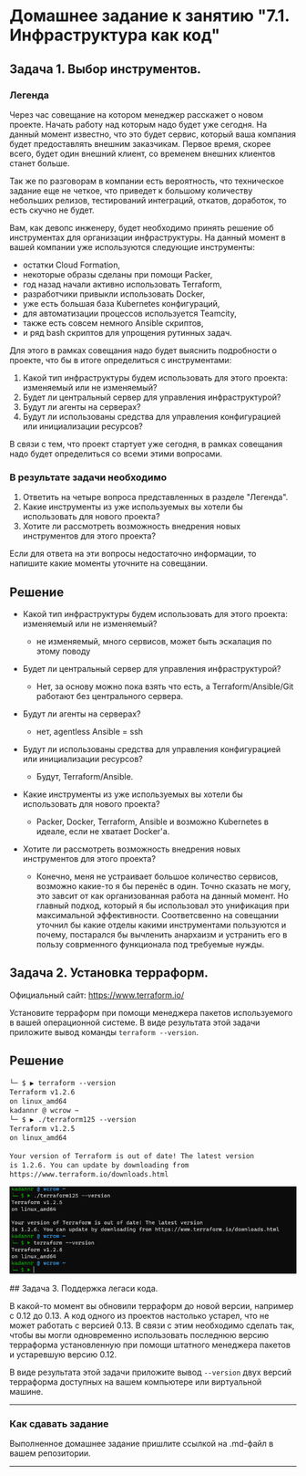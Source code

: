# Домашнее задание к занятию "7.1. Инфраструктура как код"

## Задача 1. Выбор инструментов. 
 
### Легенда
 
Через час совещание на котором менеджер расскажет о новом проекте. Начать работу над которым надо 
будет уже сегодня. 
На данный момент известно, что это будет сервис, который ваша компания будет предоставлять внешним заказчикам.
Первое время, скорее всего, будет один внешний клиент, со временем внешних клиентов станет больше.

Так же по разговорам в компании есть вероятность, что техническое задание еще не четкое, что приведет к большому
количеству небольших релизов, тестирований интеграций, откатов, доработок, то есть скучно не будет.  
   
Вам, как девопс инженеру, будет необходимо принять решение об инструментах для организации инфраструктуры.
На данный момент в вашей компании уже используются следующие инструменты: 
- остатки Сloud Formation, 
- некоторые образы сделаны при помощи Packer,
- год назад начали активно использовать Terraform, 
- разработчики привыкли использовать Docker, 
- уже есть большая база Kubernetes конфигураций, 
- для автоматизации процессов используется Teamcity, 
- также есть совсем немного Ansible скриптов, 
- и ряд bash скриптов для упрощения рутинных задач.  

Для этого в рамках совещания надо будет выяснить подробности о проекте, что бы в итоге определиться с инструментами:

1. Какой тип инфраструктуры будем использовать для этого проекта: изменяемый или не изменяемый?
1. Будет ли центральный сервер для управления инфраструктурой?
1. Будут ли агенты на серверах?
1. Будут ли использованы средства для управления конфигурацией или инициализации ресурсов? 
 
В связи с тем, что проект стартует уже сегодня, в рамках совещания надо будет определиться со всеми этими вопросами.

### В результате задачи необходимо

1. Ответить на четыре вопроса представленных в разделе "Легенда". 
1. Какие инструменты из уже используемых вы хотели бы использовать для нового проекта? 
1. Хотите ли рассмотреть возможность внедрения новых инструментов для этого проекта? 

Если для ответа на эти вопросы недостаточно информации, то напишите какие моменты уточните на совещании.

## Решение
- Какой тип инфраструктуры будем использовать для этого проекта: изменяемый или не изменяемый?
  - не изменяемый, много сервисов, может быть эскалация по этому поводу
- Будет ли центральный сервер для управления инфраструктурой?
  - Нет, за основу можно пока взять что есть, а Terraform/Ansible/Git работают без центрального сервера.
- Будут ли агенты на серверах?
  - нет, agentless Ansible = ssh
- Будут ли использованы средства для управления конфигурацией или инициализации ресурсов?
  - Будут, Terraform/Ansible.

- Какие инструменты из уже используемых вы хотели бы использовать для нового проекта? 
  - Packer, Docker, Terraform, Ansible и возможно Kubernetes в идеале, если не хватает Docker'a.
- Хотите ли рассмотреть возможность внедрения новых инструментов для этого проекта? 
  - Конечно, меня не устраивает большое количество сервисов, возможно какие-то я бы перенёс в один. Точно сказать не могу, это завсит от как организованная работа на данный момент. Но главный подход, который я бы использовал это унификация при максимальной эффективности. Соответсвенно на совещании уточнил бы какие отделы какими инструментами пользуются и почему, постарался бы вычленить анархаизм и устранить его в пользу соврменного функционала под требуемые нужды.
## Задача 2. Установка терраформ. 

Официальный сайт: https://www.terraform.io/

Установите терраформ при помощи менеджера пакетов используемого в вашей операционной системе.
В виде результата этой задачи приложите вывод команды `terraform --version`.

## Решение
```kadannr @ wcrow ~/Загрузки
└─ $ ▶ terraform --version
Terraform v1.2.6
on linux_amd64
kadannr @ wcrow ~
└─ $ ▶ ./terraform125 --version
Terraform v1.2.5
on linux_amd64

Your version of Terraform is out of date! The latest version
is 1.2.6. You can update by downloading from https://www.terraform.io/downloads.html
```
<p align="center">
  <img src="../screenshots/7.1_inf_live_code.png">
</p>
## Задача 3. Поддержка легаси кода. 

В какой-то момент вы обновили терраформ до новой версии, например с 0.12 до 0.13. 
А код одного из проектов настолько устарел, что не может работать с версией 0.13. 
В связи с этим необходимо сделать так, чтобы вы могли одновременно использовать последнюю версию терраформа установленную при помощи
штатного менеджера пакетов и устаревшую версию 0.12. 

В виде результата этой задачи приложите вывод `--version` двух версий терраформа доступных на вашем компьютере 
или виртуальной машине.

---

### Как cдавать задание

Выполненное домашнее задание пришлите ссылкой на .md-файл в вашем репозитории.

---
